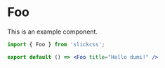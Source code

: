 # Foo

This is an example component.

```jsx
import { Foo } from 'slickcss';

export default () => <Foo title="Hello dumi!" />
```
